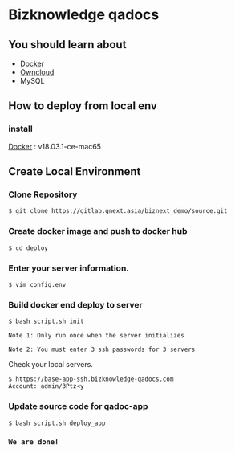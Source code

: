 # Bizknowledge qadocs

## You should learn about
- [Docker](https://www.docker.com/what-docker)
- [Owncloud](https://doc.owncloud.org/server/10.0/developer_manual/app/)
- MySQL


## How to deploy from local env

### install
[Docker](https://docs.docker.com/engine/installation) : v18.03.1-ce-mac65


## Create Local Environment
### Clone Repository
```
$ git clone https://gitlab.gnext.asia/biznext_demo/source.git
```

### Create docker image and push to docker hub

```
$ cd deploy
```

### Enter your server information.
```
$ vim config.env
```

### Build docker end deploy to server
```
$ bash script.sh init
```
`Note 1: Only run once when the server initializes`

`Note 2: You must enter 3 ssh passwords for 3 servers`

Check your local servers.
```
$ https://base-app-ssh.bizknowledge-qadocs.com
Account: admin/3Ptz<y

```

### Update source code for qadoc-app
```
$ bash script.sh deploy_app
```

### `We are done!`
